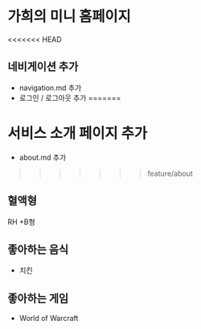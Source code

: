 # 가희의 미니 홈페이지

<<<<<<< HEAD
## 네비게이션 추가

-   navigation.md 추가
-   로그인 / 로그아웃 추가
=======
# 서비스 소개 페이지 추가

-   about.md 추가
>>>>>>> feature/about

## 혈액형

RH +B형

## 좋아하는 음식

-   치킨

## 좋아하는 게임

-   World of Warcraft
